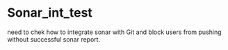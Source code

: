 # Sonar_int_test
need to chek how to integrate sonar with Git and block users from pushing without successful sonar report.
